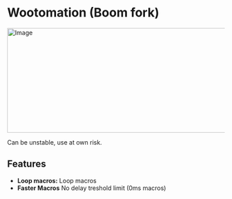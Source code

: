 # Wootomation (Boom fork)
<img width="784" height="243" alt="Image" src="https://github.com/user-attachments/assets/d7f6ff4b-a101-4959-a958-81678061688f" />

Can be unstable, use at own risk.

## Features

- **Loop macros:** Loop macros
- **Faster Macros** No delay treshold limit (0ms macros)

